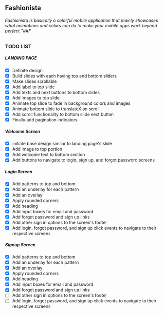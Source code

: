 ## Fashionista

###### Fashionista is basically a colorful mobile application that mainly showcases what animations and colors can do to make your mobile apps work beyond perfect.''##F

### TODO LIST
  ##### LANDING PAGE
  - [x] Definite design
  - [x] Build slides with each having top and bottom sliders
  - [x] Make slides scrollable
  - [x] Add label to top slide
  - [x] Add texts and next buttons to bottom slides
  - [x] Add images to top slide
  - [x] Animate top slide to fade in background colors and images
  - [x] Animate bottom slide to translateX on scroll
  - [x] Add scroll functionality to bottom slide next button
  - [x] Finally add pagination indicators

  ##### Welcome Screen
  - [x] Initiate base design similar to landing page's slide
  - [x] Add image to top portion
  - [x] Add welcome text to bottom section
  - [x] Add buttons to navigate to login, sign up, and forgot password screens

  ##### Login Screen
  - [x] Add patterns to top and bottom
  - [x] Add an underlay for each pattern
  - [x] Add an overlay
  - [x] Apply rounded corners
  - [x] Add heading
  - [x] Add input boxes for email and password
  - [x] Add forgot password and sign up links
  - [x] Add other sign in options to the screen's footer
  - [x] Add login, forgot password, and sign up click events to navigate to their respective screens

##### Signup Screen
  - [x] Add patterns to top and bottom
  - [x] Add an underlay for each pattern
  - [x] Add an overlay
  - [x] Apply rounded corners
  - [x] Add heading
  - [x] Add input boxes for email and password
  - [x] Add forgot password and sign up links
  - [ ] Add other sign in options to the screen's footer
  - [ ] Add login, forgot password, and sign up click events to navigate to their respective screens
